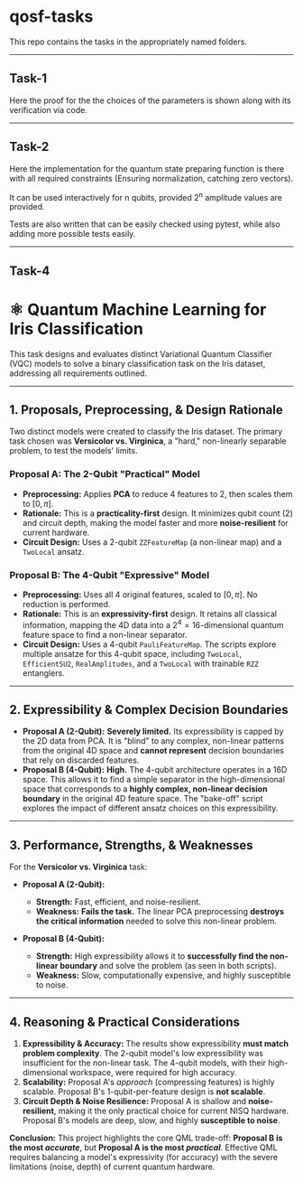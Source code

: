 # qosf-tasks
This repo contains the tasks in the appropriately named folders.

---
## Task-1
Here the proof for the the choices of the parameters is shown along with its verification via code.

---
## Task-2
Here the implementation for the quantum state preparing function is there with all required constraints (Ensuring normalization, catching zero vectors).

It can be used interactively for n qubits, provided 2<sup>n</sup> amplitude values are provided.

Tests are also written that can be easily checked using pytest, while also adding more possible tests easily.

---
## Task-4

# ⚛️ Quantum Machine Learning for Iris Classification

This task designs and evaluates distinct Variational Quantum Classifier (VQC) models to solve a binary classification task on the Iris dataset, addressing all requirements outlined.

---

## 1. Proposals, Preprocessing, & Design Rationale

Two distinct models were created to classify the Iris dataset. The primary task chosen was **Versicolor vs. Virginica**, a "hard," non-linearly separable problem, to test the models' limits.

### Proposal A: The 2-Qubit "Practical" Model
* **Preprocessing:** Applies **PCA** to reduce 4 features to 2, then scales them to $[0, \pi]$.
* **Rationale:** This is a **practicality-first** design. It minimizes qubit count (2) and circuit depth, making the model faster and more **noise-resilient** for current hardware.
* **Circuit Design:** Uses a 2-qubit `ZZFeatureMap` (a non-linear map) and a `TwoLocal` ansatz.

### Proposal B: The 4-Qubit "Expressive" Model
* **Preprocessing:** Uses all 4 original features, scaled to $[0, \pi]$. No reduction is performed.
* **Rationale:** This is an **expressivity-first** design. It retains all classical information, mapping the 4D data into a $2^4 = 16$-dimensional quantum feature space to find a non-linear separator.
* **Circuit Design:** Uses a 4-qubit `PauliFeatureMap`. The scripts explore multiple ansatze for this 4-qubit space, including `TwoLocal`, `EfficientSU2`, `RealAmplitudes`, and a `TwoLocal` with trainable `RZZ` entanglers.

---

## 2. Expressibility & Complex Decision Boundaries

* **Proposal A (2-Qubit):** **Severely limited.** Its expressibility is capped by the 2D data from PCA. It is "blind" to any complex, non-linear patterns from the original 4D space and **cannot represent** decision boundaries that rely on discarded features.
* **Proposal B (4-Qubit):** **High.** The 4-qubit architecture operates in a 16D space. This allows it to find a simple separator in the high-dimensional space that corresponds to a **highly complex, non-linear decision boundary** in the original 4D feature space. The "bake-off" script explores the impact of different ansatz choices on this expressibility.

---

## 3. Performance, Strengths, & Weaknesses


For the **Versicolor vs. Virginica** task:

* **Proposal A (2-Qubit):**
    * **Strength:** Fast, efficient, and noise-resilient.
    * **Weakness:** **Fails the task.** The linear PCA preprocessing **destroys the critical information** needed to solve this non-linear problem.

* **Proposal B (4-Qubit):**
    * **Strength:** High expressibility allows it to **successfully find the non-linear boundary** and solve the problem (as seen in both scripts).
    * **Weakness:** Slow, computationally expensive, and highly susceptible to noise.

---

## 4. Reasoning & Practical Considerations

1.  **Expressibility & Accuracy:** The results show expressibility **must match problem complexity**. The 2-qubit model's low expressibility was insufficient for the non-linear task. The 4-qubit models, with their high-dimensional workspace, were required for high accuracy.
2.  **Scalability:** Proposal A's *approach* (compressing features) is highly scalable. Proposal B's 1-qubit-per-feature design is **not scalable**.
3.  **Circuit Depth & Noise Resilience:** Proposal A is shallow and **noise-resilient**, making it the only practical choice for current NISQ hardware. Proposal B's models are deep, slow, and highly **susceptible to noise**.

**Conclusion:** This project highlights the core QML trade-off: **Proposal B is the most *accurate***, but **Proposal A is the most *practical***. Effective QML requires balancing a model's expressivity (for accuracy) with the severe limitations (noise, depth) of current quantum hardware.

